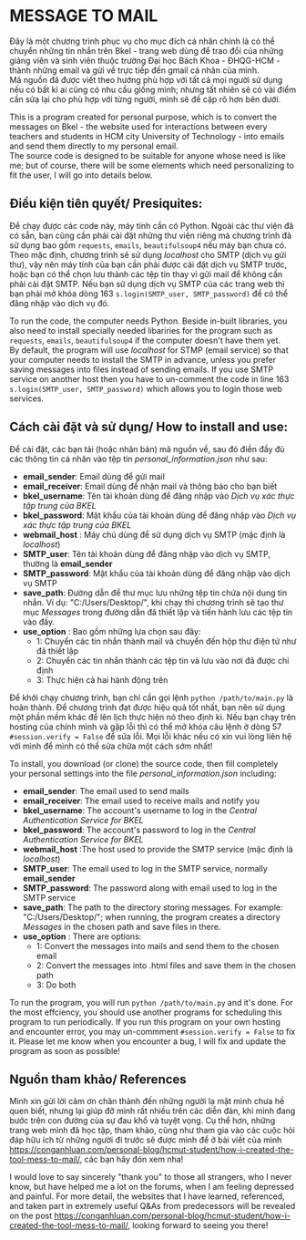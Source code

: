 # MESSAGE TO MAIL
Đây là một chương trình phục vụ cho mục đích cá nhân chính là có thể chuyển những tin nhắn trên Bkel - trang web dùng để trao đổi của những giảng viên và sinh viên thuộc trường Đại học Bách Khoa - ĐHQG-HCM - thành những email và gửi về trực tiếp đến gmail cá nhân của mình.  
Mã nguồn đã được viết theo hướng phù hợp với tất cả mọi người sử dụng nếu có bất kì ai cũng có nhu cầu giống mình; nhưng tất nhiên sẽ có vài điểm cần sửạ lại cho phù hợp với từng người, mình sẽ đề cập rõ hơn bên dưới.  
  
This is a program created for personal purpose, which is to convert the messages on Bkel - the website used for interactions between every teachers and students in HCM city University of Technology - into emails and send them directly to my personal email.  
The source code is designed to be suitable for anyone whose need is like me; but of course, there will be some elements which need personalizing to fit the user, I will go into details below.  
  
## Điều kiện tiên quyết/ Presiquites:
Để chạy được các code này, máy tính cần có Python. Ngoài các thư viện đã có sẵn, bạn cũng cần phải cài đặt những thư viện riêng mà chương trình đã sử dụng bao gồm `requests`, `emails`, `beautifulsoup4` nếu máy bạn chưa có. 
Theo mặc định, chương trình sẽ sử dụng *localhost* cho SMTP (dịch vụ gửi thư), vậy nên máy tính của bạn cần phải được cài đặt dịch vụ SMTP trước, hoặc bạn có thể chọn lưu thành các tệp tin thay vì gửi mail để không cần phải cài đặt SMTP. Nếu bạn sử dụng dịch vụ SMTP của các trang web thì bạn phải mở khóa dòng 163 `s.login(SMTP_user, SMTP_password)` để có thể đăng nhập vào dịch vụ đó.  
  
To run the code, the computer needs Python. Beside in-built libraries, you also need to install specially needed libariries for the program such as `requests`, `emails`, `beautifulsoup4` if the computer doesn't have them yet.  
By default, the program will use *localhost* for STMP (email service) so that your computer needs to install the SMTP in advance, unless you prefer saving messages into files instead of sending emails. If you use SMTP service on another host then you have to un-comment the code in line 163 `s.login(SMTP_user, SMTP_password)` which allows you to login those web services.  
  
## Cách cài đặt và sử dụng/ How to install and use:
Để cài đặt, các bạn tải (hoặc nhân bản) mã nguồn về, sau đó điền đầy đủ các thông tin cá nhân vào tệp tin *personal_information.json* như sau:  
- **email_sender**: Email dùng để gửi mail
- **email_receiver**: Email dùng để nhận mail và thông báo cho bạn biết
- **bkel_username**: Tên tài khoản dùng để đăng nhập vào *Dịch vụ xác thực tập trung của BKEL*
- **bkel_password**: Mật khẩu của tài khoản dùng để đăng nhập vào *Dịch vụ xác thực tập trung của BKEL*
- **webmail_host** : Máy chủ dùng để sử dụng dịch vụ SMTP (mặc định là *localhost*)
- **SMTP_user**: Tên tài khoản dùng để đăng nhập vào dịch vụ SMTP, thường là **email_sender**
- **SMTP_password**: Mật khẩu của tài khoản dùng để đăng nhập vào dịch vụ SMTP
- **save_path**: Đường dẫn để thư mục lưu những tệp tin chứa nội dung tin nhắn. Ví dụ: "C:/Users/Desktop/", khi chạy thì chương trình sẽ tạo thư mục *Messages* trong đường dẫn đã thiết lập và tiến hành lưu các tệp tin vào đấy.
- **use_option** : Bao gồm những lựa chọn sau đây:
    - 1: Chuyển các tin nhắn thành mail và chuyển đến hộp thư điện tử như đã thiết lập
    - 2: Chuyển các tin nhắn thành các tệp tin và lưu vào nơi đã được chỉ định
    - 3: Thực hiện cả hai hành động trên
  
Để khởi chạy chương trình, bạn chỉ cần gọi lệnh `python /path/to/main.py` là hoàn thành. Để chương trình đạt được hiệu quả tốt nhất, bạn nên sử dụng một phần mềm khác để lên lịch thực hiện nó theo định kì. Nếu bạn chạy trên hosting của chính mình và gặp lỗi thì có thể mở khóa câu lệnh ở dòng 57 `#session.verify = False` để sửa lỗi. Mọi lỗi khác nếu có xin vui lòng liên hệ với mình để mình có thể sửa chữa một cách sớm nhất!  
  
To install, you download (or clone) the source code, then fill completely your personal settings into the file *personal_information.json* including:  
- **email_sender**: The email used to send mails
- **email_receiver**: The email used to receive mails and notify you
- **bkel_username**: The account's username to log in the *Central Authentication Service for BKEL*
- **bkel_password**: The account's password to log in the *Central Authentication Service for BKEL*
- **webmail_host** :The host used to provide the SMTP service (mặc định là *localhost*)
- **SMTP_user**: The email used to log in the SMTP service, normally **email_sender**
- **SMTP_password**: The password along with email used to log in the SMTP service
- **save_path**: The path to the directory storing messages. For example: "C:/Users/Desktop/"; when running, the program creates a directory *Messages* in the chosen path and save files in there.
- **use_option** : There are options:
    - 1: Convert the messages into mails and send them to the chosen email
    - 2: Convert the messages into .html files and save them in the chosen path
    - 3: Do both
  
To run the program, you will run `python /path/to/main.py` and it's done. For the most effciency, you should use another programs for scheduling this program to run periodically. If you run this program on your own hosting and encounter error, you may un-commment `#session.verify = False` to fix it. Please let me know when you encounter a bug, I will fix and update the program as soon as possible!  
  
## Nguồn tham khảo/ References
Mình xin gửi lời cảm ơn chân thành đến những người lạ mặt mình chưa hề quen biết, nhưng lại giúp đỡ mình rất nhiều trên các diễn đàn, khi mình đang bước trên con đường của sự đau khổ và tuyệt vọng. Cụ thể hơn, những trang web mình đã học tập, tham khảo, cũng như tham gia vào các cuộc hỏi đáp hữu ích từ những người đi trước sẽ được mình để ở bài viết của mình https://conganhluan.com/personal-blog/hcmut-student/how-i-created-the-tool-mess-to-mail/, các bạn hãy đón xem nha!  
  
I would love to say sincerely "thank you" to those all strangers, who I never know, but have helped me a lot on the forums, when I am feeling depressed and painful. For more detail, the websites that I have learned, referenced, and taken part in extremely useful Q&As from predecessors will be revealed on the post https://conganhluan.com/personal-blog/hcmut-student/how-i-created-the-tool-mess-to-mail/, looking forward to seeing you there!
